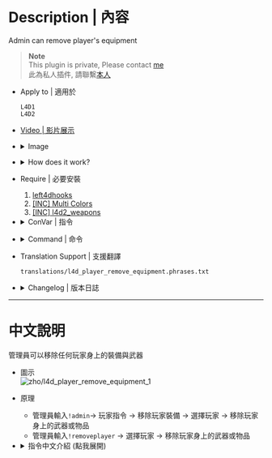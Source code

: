 # Description | 內容
Admin can remove player's equipment

> __Note__ <br/>
This plugin is private, Please contact [me](/#私人插件列表-private-plugins-list)<br/>
此為私人插件, 請聯繫[本人](/#私人插件列表-private-plugins-list)

* Apply to | 適用於
    ```
    L4D1
    L4D2
    ```

* [Video | 影片展示](https://youtu.be/E90sBRLcKIM)

* <details><summary>Image</summary>

    <br/>![l4d_player_remove_equipment_1](image/l4d_player_remove_equipment_1.jpg)
    <br/>![l4d_player_remove_equipment_2](image/l4d_player_remove_equipment_2.gif)
</details>

* <details><summary>How does it work?</summary>

	* Admin types ```!admin``` -> Player Commands -> Remove Player Equipment -> choose player -> remove weapon slot
    * Admin types ```!removeplayer``` -> choose player -> remove weapon slot
</details>

* Require | 必要安裝
    1. [left4dhooks](https://forums.alliedmods.net/showthread.php?t=321696)
	2. [[INC] Multi Colors](https://github.com/fbef0102/L4D1_2-Plugins/releases/tag/Multi-Colors)
    3. [[INC] l4d2_weapons](/L4D_插件/Require_檔案/scripting/include/l4d2_weapons.inc)

* <details><summary>ConVar | 指令</summary>

    * cfg/sourcemod/l4d_player_remove_equipment.cfg
        ```php
        // 0=Plugin off, 1=Plugin on.
        l4d_player_remove_equipment_enable "1"

        // Players with these flags have access to use command (Empty = Everyone, -1: Nobody)
        l4d_player_remove_equipment_command_flag "z"

        // If 1, Add 'Remove Player Equipment' item in admin menu under 'Player commands' category?
        l4d_player_remove_equipment_adminmenu "1"
        ```
</details>

* <details><summary>Command | 命令</summary>
    
    * **Open menu to choose player to remove equipment**
        ```php
        sm_removeplayer
        ```
</details>

* Translation Support | 支援翻譯
	```
	translations/l4d_player_remove_equipment.phrases.txt
	```

* <details><summary>Changelog | 版本日誌</summary>

    * v1.0 (2023-8-14)
	    * Initial Release
</details>

- - - -
# 中文說明
管理員可以移除任何玩家身上的裝備與武器

* 圖示
    <br/>![zho/l4d_player_remove_equipment_1](image/zho/l4d_player_remove_equipment_1.jpg)

* 原理
    * 管理員輸入```!admin```-> 玩家指令 -> 移除玩家裝備 -> 選擇玩家 -> 移除玩家身上的武器或物品
    * 管理員輸入```!removeplayer``` -> 選擇玩家 -> 移除玩家身上的武器或物品

* <details><summary>指令中文介紹 (點我展開)</summary>

    * cfg/sourcemod/l4d_player_remove_equipment.cfg
        ```php
        // 0=關閉插件, 1=啟動插件
        l4d_player_remove_equipment_enable "1"

        // 擁有這些權限的玩家，才可以輸入!removeplayer (留白 = 任何人都能, -1: 無人)
        l4d_player_remove_equipment_command_flag "z"

        // 為1時，在管理員介面的＂玩家指令＂下新增'移除玩家裝備'
        l4d_player_remove_equipment_adminmenu "1"
        ```
</details>